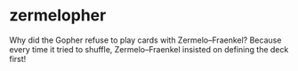 # zermelopher
Why did the Gopher refuse to play cards with Zermelo–Fraenkel? Because every time it tried to shuffle, Zermelo–Fraenkel insisted on defining the deck first!
